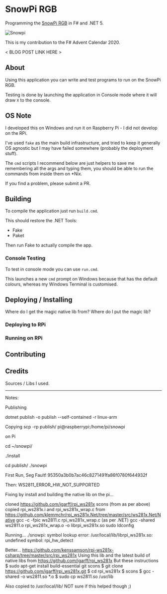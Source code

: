 # SnowPi RGB

Programming the [SnowPi RGB](https://snowpi.xyz/) in F# and .NET 5.

![Snowpi](https://cdn.shopify.com/s/files/1/0446/2143/0938/products/snowmanOnPi_1000x1500.jpg?v=1596114774)

This is my contribution to the F# Advent Calendar 2020.

< BLOG POST LINK HERE >

## About

Using this application you can write and test programs to run on the SnowPi RGB.

Testing is done by launching the application in Console mode where it will draw `X` to the console.

## OS Note

I developed this on Windows and run it on Raspberry Pi - I did not develop on the RPi.

I've used `fake` as the main build infrastructure, and tried to keep it generally OS agnostic
but I may have failed somewhere (probably the deployment stuff).

The `cmd` scripts I recommend below are just helpers to save me remembering all the args
and typing them, you should be able to run the commands from inside them on *Nix.

If you find a problem, please submit a PR.

## Building

To compile the application just run `build.cmd`.

This should restore the .NET Tools:

- Fake
- Paket

Then run Fake to actually compile the app.

### Console Testing

To test in console mode you can use `run.cmd`.

This launches a new `cmd` prompt on Windows because that has the default colours,
whereas my Windows Terminal is customised.

## Deploying / Installing

Where do I get the magic native lib from?
Where do I put the magic lib?

### Deploying to RPi

### Running on RPi

## Contributing

## Credits

Sources / Libs I used.

----

Notes:

Publishing

dotnet publish -o publish --self-contained -r linux-arm

Copying
scp -rp publish/ pi@raspberrypi:/home/pi/snowpi

on Pi

cd ~/snowpi/

./install

cd publish/
./snowpi


First Run, Seg Fault!
95350a3b0b7ac46c8271491fa86f0780f644932f

Then:
WS2811_ERROR_HW_NOT_SUPPORTED

Fixing by install and building the native lib on the pi...

cloned https://github.com/jgarff/rpi_ws281x
scons (from as per above)
copied rpi_ws281x.i and rpi_ws281x_wrap.c from https://github.com/klemmchr/rpi_ws281x.Net/tree/master/src/ws281x.Net/Native
gcc -c -fpic ws2811.c rpi_ws281x_wrap.c (as per .NET)
gcc -shared ws2811.o rpi_ws281x_wrap.o -o librpi_ws281x.so
sudo ldconfig

Running...
./snowpi: symbol lookup error: /usr/local/lib/librpi_ws281x.so: undefined symbol: rpi_hw_detect

Better...
https://github.com/kenssamson/rpi-ws281x-csharp/tree/master/src/rpi_ws281x
Using this lib and the latest build of native libs from https://github.com/jgarff/rpi_ws281x
But these instructions
$ sudo apt-get install build-essential git scons
$ git clone https://github.com/jgarff/rpi_ws281x.git
$ cd rpi_ws281x
$ scons
$ gcc -shared -o ws2811.so *.o
$ sudo cp ws2811.so /usr/lib

Also copied to /usr/local/lib/ NOT sure if this helped though ;)